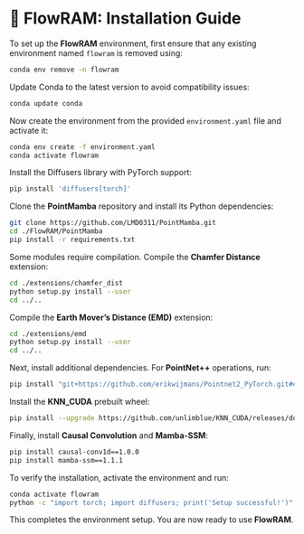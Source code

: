 # 🚀 FlowRAM: Installation Guide

To set up the **FlowRAM** environment, first ensure that any existing environment named `flowram` is removed using:

```bash
conda env remove -n flowram
```

Update Conda to the latest version to avoid compatibility issues:

```bash
conda update conda
```

Now create the environment from the provided `environment.yaml` file and activate it:

```bash
conda env create -f environment.yaml
conda activate flowram
```

Install the Diffusers library with PyTorch support:

```bash
pip install 'diffusers[torch]'
```

Clone the **PointMamba** repository and install its Python dependencies:

```bash
git clone https://github.com/LMD0311/PointMamba.git
cd ./FlowRAM/PointMamba
pip install -r requirements.txt
```

Some modules require compilation. Compile the **Chamfer Distance** extension:

```bash
cd ./extensions/chamfer_dist
python setup.py install --user
cd ../..
```

Compile the **Earth Mover’s Distance (EMD)** extension:

```bash
cd ./extensions/emd
python setup.py install --user
cd ../..
```

Next, install additional dependencies. For **PointNet++** operations, run:

```bash
pip install "git+https://github.com/erikwijmans/Pointnet2_PyTorch.git#egg=pointnet2_ops&subdirectory=pointnet2_ops_lib"
```

Install the **KNN\_CUDA** prebuilt wheel:

```bash
pip install --upgrade https://github.com/unlimblue/KNN_CUDA/releases/download/0.2/KNN_CUDA-0.2-py3-none-any.whl
```

Finally, install **Causal Convolution** and **Mamba-SSM**:

```bash
pip install causal-conv1d==1.0.0
pip install mamba-ssm==1.1.1
```

To verify the installation, activate the environment and run:

```bash
conda activate flowram
python -c "import torch; import diffusers; print('Setup successful!')"
```

This completes the environment setup. You are now ready to use **FlowRAM**.

